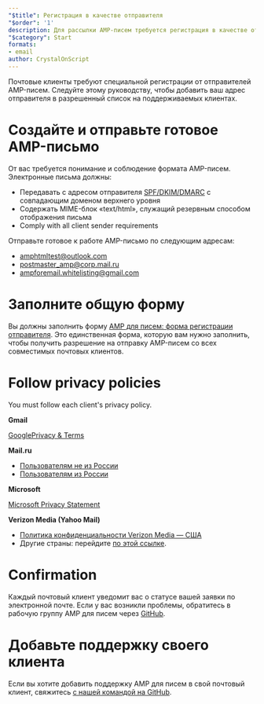 ```yaml
---
"$title": Регистрация в качестве отправителя
"$order": '1'
description: Для рассылки AMP-писем требуется регистрация в качестве отправителя
"$category": Start
formats:
- email
author: CrystalOnScript
---
```


Почтовые клиенты требуют специальной регистрации от отправителей AMP-писем. Следуйте этому руководству, чтобы добавить ваш адрес отправителя в разрешенный список на поддерживаемых клиентах.

# Создайте и отправьте готовое AMP-письмо

От вас требуется понимание и соблюдение формата AMP-писем. Электронные письма должны:

- Передавать с адресом отправителя [SPF/DKIM/DMARC](https://support.google.com/a/answer/33786?hl=en) с совпадающим доменом верхнего уровня
- Содержать MIME-блок «text/html», служащий резервным способом отображения письма
- Comply with all client sender requirements

Отправьте готовое к работе AMP-письмо по следующим адресам:

- amphtmltest@outlook.com
- postmaster_amp@corp.mail.ru
- ampforemail.whitelisting@gmail.com

# Заполните общую форму

Вы должны заполнить форму [AMP для писем: форма регистрации отправителя](https://docs.google.com/forms/d/e/1FAIpQLSdso95e7UDLk_R-bnpzsAmuUMDQEMUgTErcfGGItBDkghHU2A/viewform?gxids=7628). Это единственная форма, которую вам нужно заполнить, чтобы получить разрешение на отправку AMP-писем со всех совместимых почтовых клиентов.

# Follow privacy policies

You must follow each client's privacy policy.

**Gmail**

[GooglePrivacy & Terms](https://policies.google.com/privacy)

**Mail.ru**

- [Пользователям не из России](https://help.mail.ru/engmail-help/privacy)
- [Пользователям из России](https://agent.mail.ru/legal/privacypolicy/en)

**Microsoft**

[Microsoft Privacy Statement](https://privacy.microsoft.com/en-us/privacystatement)

**Verizon Media (Yahoo Mail)**

- [Политика конфиденциальности Verizon Media — США](https://www.verizonmedia.com/policies/us/en/verizonmedia/privacy/index.html)
- Другие страны: перейдите [по этой ссылке](https://www.verizonmedia.com/policies/).

# Confirmation

Каждый почтовый клиент уведомит вас о статусе вашей заявки по электронной почте. Если у вас возникли проблемы, обратитесь в рабочую группу AMP для писем через [GitHub](https://github.com/ampproject/wg-amp4email).

# Добавьте поддержку своего клиента

Если вы хотите добавить поддержку AMP для писем в свой почтовый клиент, свяжитесь [с нашей командой на GitHub](https://github.com/ampproject/wg-amp4email/).

